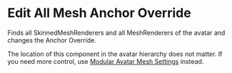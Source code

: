 ﻿# Edit All Mesh Anchor Override

Finds all SkinnedMeshRenderers and all MeshRenderers of the avatar and changes the Anchor Override.

The location of this component in the avatar hierarchy does not matter. If you need more control,
use [Modular Avatar Mesh Settings](https://modular-avatar.nadena.dev/docs/reference/mesh-settings) instead.
